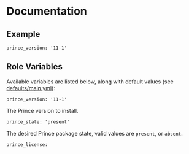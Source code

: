 # Documentation

## Example

```
prince_version: '11-1'
```

## Role Variables

Available variables are listed below, along with default values (see [defaults/main.yml](/defaults/main.yml)):

```
prince_version: '11-1'
```

The Prince version to install.

```
prince_state: 'present'
```

The desired Prince package state, valid values are `present`, or `absent`.

```
prince_license:
```

